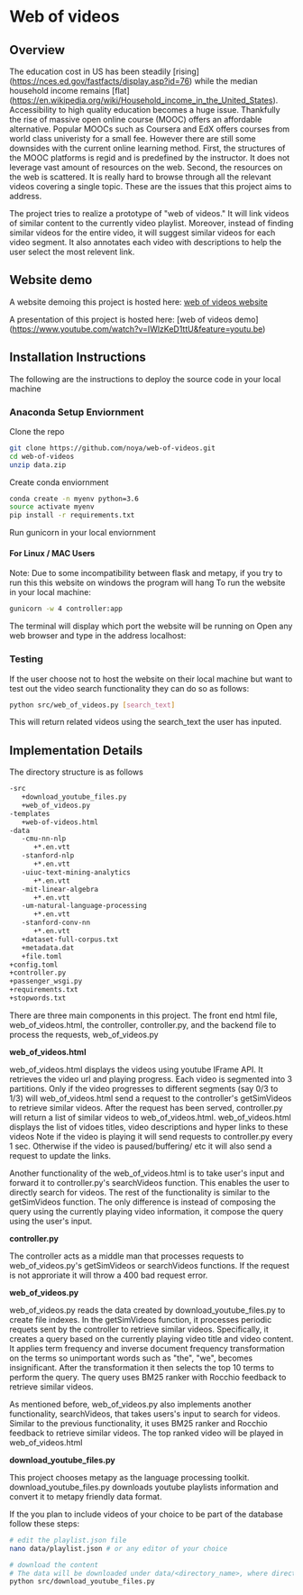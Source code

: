 # Web of videos #
## Overview ##
The education cost in US has been steadily [rising] (https://nces.ed.gov/fastfacts/display.asp?id=76) while the median household income remains [flat] (https://en.wikipedia.org/wiki/Household_income_in_the_United_States). Accessibility to high quality education becomes a huge issue. 
Thankfully the rise of massive open online course (MOOC) offers an affordable alternative. Popular MOOCs such as Coursera and EdX offers courses from world class univeristy for a small fee. However there are still some downsides with the current online learning method. 
First, the structures of the MOOC platforms is regid and is predefined by the instructor. It does not leverage vast amount of resources on the web. Second, the resources on the web is scattered. It is really hard to browse through all the relevant videos covering a single topic. 
These are the issues that this project aims to address.

The project tries to realize a prototype of "web of videos." It will link videos of similar content to the currently video playlist.
Moreover, instead of finding similar videos for the entire video, it will suggest similar videos for each video segment. 
It also annotates each video with descriptions to help the user select the most relevent link.

## Website demo ##
A website demoing this project is hosted here:
[web of videos website](http://cindyst2.web.illinois.edu/wov)

A presentation of this project is hosted here: 
[web of videos demo] (https://www.youtube.com/watch?v=IWlzKeD1ttU&feature=youtu.be)

## Installation Instructions ##
The following are the instructions to deploy the source code in your local machine

### Anaconda Setup Enviornment ###
Clone the repo
```bash
git clone https://github.com/noya/web-of-videos.git
cd web-of-videos
unzip data.zip
```
Create conda enviornment
```bash
conda create -n myenv python=3.6
source activate myenv
pip install -r requirements.txt
```
Run gunicorn in your local enviornment

#### For Linux / MAC Users ####
Note: Due to some incompatibility between flask and metapy, if you try to run this this website on windows the program will hang
To run the website in your local machine:
```bash
gunicorn -w 4 controller:app
```
The terminal will display which port the website will be running on
Open any web browser and type in the address localhost:<port>

### Testing ###
If the user choose not to host the website on their local machine but want to test out the video search functionality they can do so as follows:
```bash
python src/web_of_videos.py [search_text]
```
This will return related videos using the search_text the user has inputed. 

## Implementation Details ##
The directory structure is as follows

```bash
-src
   +download_youtube_files.py
   +web_of_videos.py
-templates
   +web-of-videos.html
-data
   -cmu-nn-nlp
      +*.en.vtt
   -stanford-nlp
      +*.en.vtt
   -uiuc-text-mining-analytics
      +*.en.vtt
   -mit-linear-algebra
      +*.en.vtt
   -um-natural-language-processing
      +*.en.vtt
   -stanford-conv-nn
      +*.en.vtt
   +dataset-full-corpus.txt
   +metadata.dat
   +file.toml
+config.toml
+controller.py
+passenger_wsgi.py
+requirements.txt
+stopwords.txt
```

There are three main components in this project. The front end html file, web_of_videos.html, the controller, controller.py, and the backend file to process the requests, web_of_videos.py

**web_of_videos.html**

web_of_videos.html displays the videos using youtube IFrame API. It retrieves the video url and playing progress.
Each video is segmented into 3 partitions. Only if the video progresses to different segments (say 0/3 to 1/3) will web_of_videos.html send a request to the controller's getSimVideos to retrieve similar videos. 
After the request has been served, controller.py will return a list of similar videos to web_of_videos.html. web_of_videos.html displays the list of vidoes titles, video descriptions and hyper links to these videos
Note if the video is playing it will send requests to controller.py every 1 sec. Otherwise if the video is paused/buffering/ etc it will also send a request to update the links.

Another functionality of the web_of_videos.html is to take user's input and forward it to controller.py's searchVideos function. This enables the user to directly search for videos. The rest of the functionality is similar to the getSimVideos function.
The only difference is instead of composing the query using the currently playing video information, it compose the query using the user's input.

**controller.py**

The controller acts as a middle man that processes requests to web_of_videos.py's getSimVideos or searchVideos functions. If the request is not approriate it will throw a 400 bad request error.

**web_of_videos.py**

web_of_videos.py reads the data created by download_youtube_files.py to create file indexes. In the getSimVideos function, it processes periodic requets sent by the controller to retrieve similar videos. 
Specifically, it creates a query based on the currently playing video title and video content.
It applies term frequency and inverse document frequency transformation on the terms so unimportant words such as "the", "we", becomes insignificant. 
After the transformation it then selects the top 10 terms to perform the query. 
The query uses BM25 ranker with Rocchio feedback to retrieve similar videos.

As mentioned before, web_of_videos.py also implements another functionality, searchVideos, that takes users's input to search for videos.
Similar to the previous functionality, it uses BM25 ranker and Rocchio feedback to retrieve similar videos. The top ranked video will be played in web_of_videos.html

**download_youtube_files.py**

This project chooses metapy as the language processing toolkit. 
download_youtube_files.py downloads youtube playlists information and convert it to metapy friendly data format.

If the you plan to include videos of your choice to be part of the database follow these steps:

```bash
# edit the playlist.json file
nano data/playlist.json # or any editor of your choice

# download the content
# The data will be downloaded under data/<directory_name>, where directory_name is specified by the user in playlist.json
python src/download_youtube_files.py

```